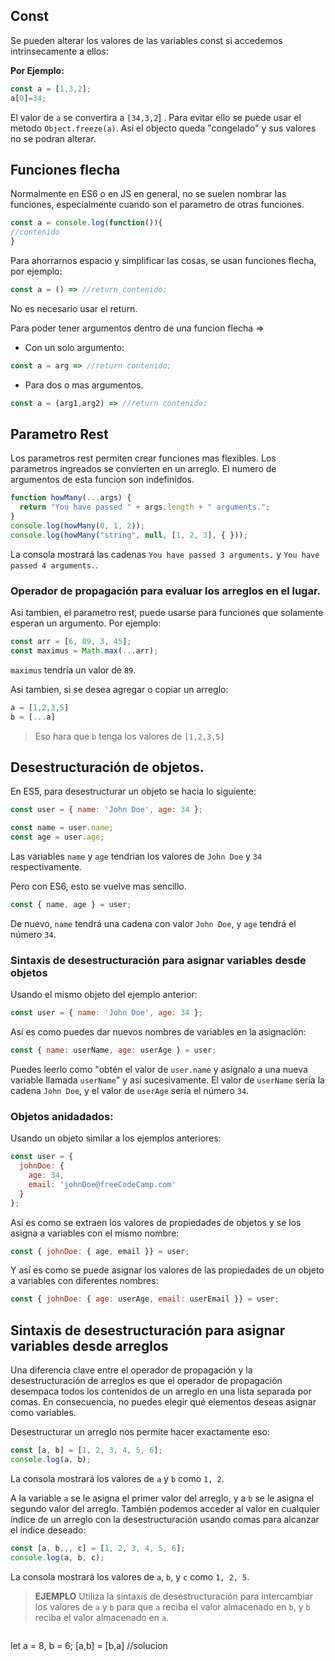 ## Const
Se pueden alterar los valores de las variables const si accedemos intrinsecamente a ellos:

**Por Ejemplo:**
```js
const a = [1,3,2];
a[0]=34;
```
El valor de `a` se convertira a `[34,3,2`] .
Para evitar ello se puede usar el metodo `Object.freeze(a)`. Asi el objecto queda "congelado" y sus valores no se podran alterar.

## Funciones flecha
Normalmente en ES6 o en JS en general, no se suelen nombrar las funciones, especialmente cuando son el parametro de otras funciones.
```js
const a = console.log(function()){
//contenido 
}
```

Para ahorrarnos espacio y simplificar las cosas, se usan funciones flecha, por ejemplo:
```js
const a = () => //return contenido;
```
No es necesario usar el return.

Para poder tener argumentos dentro de una funcion flecha =>   

- Con un solo argumento:
```js
const a = arg => //return contenido;
```
- Para dos o mas argumentos.

```js
const a = (arg1,arg2) => //return contenido;
```

## Parametro Rest
Los parametros rest permiten crear funciones mas flexibles. Los parametros ingreados se convierten en un arreglo. El numero de argumentos de esta funcion son indefinidos.

```js
function howMany(...args) {
  return "You have passed " + args.length + " arguments.";
}
console.log(howMany(0, 1, 2));
console.log(howMany("string", null, [1, 2, 3], { }));
```

La consola mostrará las cadenas `You have passed 3 arguments.` y `You have passed 4 arguments.`.

### Operador de propagación para evaluar los arreglos en el lugar.
Asi tambien, el parametro rest, puede usarse para funciones que solamente esperan un argumento. Por ejemplo:
```js
const arr = [6, 89, 3, 45];
const maximus = Math.max(...arr);
```

`maximus` tendría un valor de `89`.

Asi tambien, si se desea agregar o copiar un arreglo:
```js
a = [1,2,3,5]
b = [...a]
```

> Eso hara que `b` tenga los valores de `[1,2,3,5]`

## Desestructuración de objetos.
En ES5, para desestructurar un objeto se hacia lo siguiente:
```js
const user = { name: 'John Doe', age: 34 };

const name = user.name;
const age = user.age;
```
Las variables `name` y `age` tendrian los valores de `John Doe` y `34` respectivamente. 

Pero con ES6, esto se vuelve mas sencillo.

```js
const { name, age } = user;
```
De nuevo, `name` tendrá una cadena con valor `John Doe`, y `age` tendrá el número `34`.

### Sintaxis de desestructuración para asignar variables desde objetos
Usando el mismo objeto del ejemplo anterior:

```js
const user = { name: 'John Doe', age: 34 };
```

Así es como puedes dar nuevos nombres de variables en la asignación:

```js
const { name: userName, age: userAge } = user;
```

Puedes leerlo como "obtén el valor de `user.name` y asígnalo a una nueva variable llamada `userName`" y así sucesivamente. El valor de `userName` sería la cadena `John Doe`, y el valor de `userAge` sería el número `34`.

### Objetos anidadados:
Usando un objeto similar a los ejemplos anteriores:

```js
const user = {
  johnDoe: { 
    age: 34,
    email: 'johnDoe@freeCodeCamp.com'
  }
};
```

Así es como se extraen los valores de propiedades de objetos y se los asigna a variables con el mismo nombre:

```js
const { johnDoe: { age, email }} = user;
```

Y así es como se puede asignar los valores de las propiedades de un objeto a variables con diferentes nombres:

```js
const { johnDoe: { age: userAge, email: userEmail }} = user;
```


## Sintaxis de desestructuración para asignar variables desde arreglos
Una diferencia clave entre el operador de propagación y la desestructuración de arreglos es que el operador de propagación desempaca todos los contenidos de un arreglo en una lista separada por comas. En consecuencia, no puedes elegir qué elementos deseas asignar como variables.

Desestructurar un arreglo nos permite hacer exactamente eso:

```js
const [a, b] = [1, 2, 3, 4, 5, 6];
console.log(a, b);
```

La consola mostrará los valores de `a` y `b` como `1, 2`.

A la variable `a` se le asigna el primer valor del arreglo, y a `b` se le asigna el segundo valor del arreglo. También podemos acceder al valor en cualquier índice de un arreglo con la desestructuración usando comas para alcanzar el índice deseado:

```js
const [a, b,,, c] = [1, 2, 3, 4, 5, 6];
console.log(a, b, c);
```

La consola mostrará los valores de `a`, `b`, y `c` como `1, 2, 5`.

> **EJEMPLO**
Utiliza la sintaxis de desestructuración para intercambiar los valores de `a` y `b` para que `a` reciba el valor almacenado en `b`, y `b` reciba el valor almacenado en `a`.

>```js
let a = 8, b = 6;
[a,b] = [b,a] //solucion


